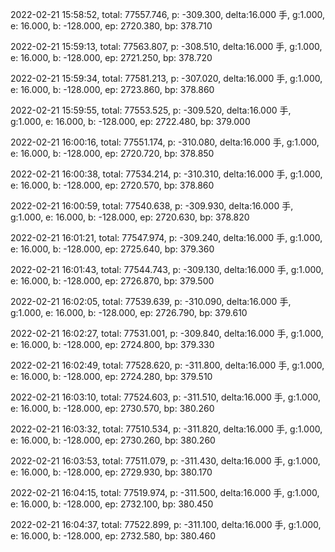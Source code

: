 2022-02-21 15:58:52, total: 77557.746, p: -309.300, delta:16.000 手, g:1.000, e: 16.000, b: -128.000, ep: 2720.380, bp: 378.710

2022-02-21 15:59:13, total: 77563.807, p: -308.510, delta:16.000 手, g:1.000, e: 16.000, b: -128.000, ep: 2721.250, bp: 378.720

2022-02-21 15:59:34, total: 77581.213, p: -307.020, delta:16.000 手, g:1.000, e: 16.000, b: -128.000, ep: 2723.860, bp: 378.860

2022-02-21 15:59:55, total: 77553.525, p: -309.520, delta:16.000 手, g:1.000, e: 16.000, b: -128.000, ep: 2722.480, bp: 379.000

2022-02-21 16:00:16, total: 77551.174, p: -310.080, delta:16.000 手, g:1.000, e: 16.000, b: -128.000, ep: 2720.720, bp: 378.850

2022-02-21 16:00:38, total: 77534.214, p: -310.310, delta:16.000 手, g:1.000, e: 16.000, b: -128.000, ep: 2720.570, bp: 378.860

2022-02-21 16:00:59, total: 77540.638, p: -309.930, delta:16.000 手, g:1.000, e: 16.000, b: -128.000, ep: 2720.630, bp: 378.820

2022-02-21 16:01:21, total: 77547.974, p: -309.240, delta:16.000 手, g:1.000, e: 16.000, b: -128.000, ep: 2725.640, bp: 379.360

2022-02-21 16:01:43, total: 77544.743, p: -309.130, delta:16.000 手, g:1.000, e: 16.000, b: -128.000, ep: 2726.870, bp: 379.500

2022-02-21 16:02:05, total: 77539.639, p: -310.090, delta:16.000 手, g:1.000, e: 16.000, b: -128.000, ep: 2726.790, bp: 379.610

2022-02-21 16:02:27, total: 77531.001, p: -309.840, delta:16.000 手, g:1.000, e: 16.000, b: -128.000, ep: 2724.800, bp: 379.330

2022-02-21 16:02:49, total: 77528.620, p: -311.800, delta:16.000 手, g:1.000, e: 16.000, b: -128.000, ep: 2724.280, bp: 379.510

2022-02-21 16:03:10, total: 77524.603, p: -311.510, delta:16.000 手, g:1.000, e: 16.000, b: -128.000, ep: 2730.570, bp: 380.260

2022-02-21 16:03:32, total: 77510.534, p: -311.820, delta:16.000 手, g:1.000, e: 16.000, b: -128.000, ep: 2730.260, bp: 380.260

2022-02-21 16:03:53, total: 77511.079, p: -311.430, delta:16.000 手, g:1.000, e: 16.000, b: -128.000, ep: 2729.930, bp: 380.170

2022-02-21 16:04:15, total: 77519.974, p: -311.500, delta:16.000 手, g:1.000, e: 16.000, b: -128.000, ep: 2732.100, bp: 380.450

2022-02-21 16:04:37, total: 77522.899, p: -311.100, delta:16.000 手, g:1.000, e: 16.000, b: -128.000, ep: 2732.580, bp: 380.460